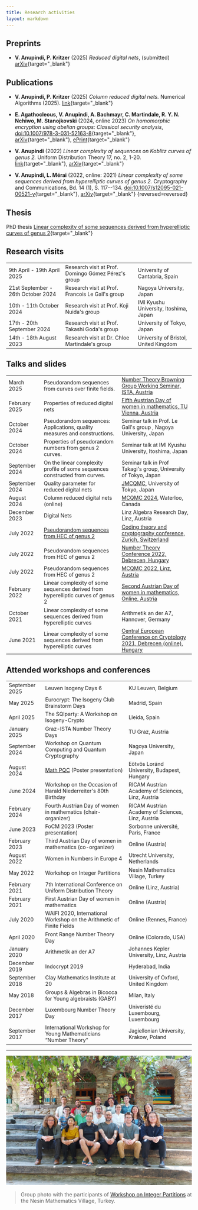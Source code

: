 ```yaml
---
title: Research activities
layout: markdown 
---
```


## Preprints
- **V. Anupindi, P. Kritzer** (2025) _Reduced digital nets_, (submitted) [arXiv](https://arxiv.org/abs/2501.13659){target="_blank"}

## Publications

- **V. Anupindi, P. Kritzer** (2025) _Column reduced digital nets._ Numerical Algorithms (2025). [link](https://doi.org/10.1007/s11075-025-02050-8){target="_blank"}

- **E. Agathocleous, V. Anupindi, A. Bachmayr, C. Martindale, R. Y. N. Nchiwo, M. Stanojkovski** (2024, online 2023) _On homomorphic encryption using abelian groups: Classical security analysis_, [doi:10.1007/978-3-031-52163-8](https://doi.org/10.1007/978-3-031-52163-8){target="_blank"}, [arXiv](https://arxiv.org/abs/2302.12867){target="_blank"}, [ePrint](https://eprint.iacr.org/2023/304){target="_blank"}

- **V. Anupindi** (2022) _Linear complexity of sequences on Koblitz curves of genus 2._ Uniform Distribution Theory 17, no. 2, 1-20. [link](http://pcwww.liv.ac.uk/~karpenk/JournalUDT/vol17/no2/01_Anupindi_UDT_revised_pdf.pdf){target="_blank"}, [arXiv](https://arxiv.org/abs/2203.13523){target="_blank"}

- **V. Anupindi, L. Mérai** (2022, online: 2021) _Linear complexity of some sequences derived from hyperelliptic curves of genus 2._ Cryptography and Communications, Bd. 14 (1), S. 117--134. [doi:10.1007/s12095-021-00521-y](https://doi.org/10.1007/s12095-021-00521-y){target="_blank"}, [arXiv](https://arxiv.org/abs/2102.02605){target="_blank"}
{reversed=reversed}

## Thesis
PhD thesis [Linear complexity of some sequences derived from hyperelliptic curves of genus 2](https://epub.jku.at/obvulihs/content/pageview/8307624){target="_blank"}

## Research visits

|       |                  |           |
| ----- | ---------------- | --------- |
| 9th April - 19th April 2025  | Research visit at Prof. Domingo Gómez Pérez's group | University of Cantabria, Spain |
| 21st September - 26th October 2024  | Research visit at Prof. Francois Le Gall's group | Nagoya University, Japan |
| 10th - 11th October 2024 | Research visit at Prof. Koji Nuida's group | IMI Kyushu University, Itoshima, Japan |
| 17th - 20th September 2024 | Research visit at Prof. Takashi Goda's group | University of Tokyo, Japan |
| 14th - 18th August 2023 | Research visit at Dr. Chloe Martindale's group | University of Bristol, United Kingdom |

## Talks and slides

|       |                  |           |
| ----- | ---------------- | --------- |
| March 2025 | Pseudorandom sequences from curves over finite fields. | [Number Theory Browning Group Working Seminar, ISTA, Austria](https://number-theory.pages.ist.ac.at/) |
| February 2025 |  Properties of reduced digital nets | [Fifth Austrian Day of women in mathematics, TU Vienna, Austria](https://www.tuwien.at/en/mg/femma/adwim-2025) |
| October 2024 | Pseudorandom sequences: Applications, quality measures and constructions. | Seminar talk in Prof. Le Gall's group , Nagoya University, Japan |
| October 2024 | Properties of pseudorandom numbers from genus 2 curves. | Seminar talk at IMI Kyushu University, Itoshima, Japan |
| September 2024 | On the linear complexity profile of some sequences constructed from curves.  | Seminar talk in Prof Takagi's group, University of Tokyo, Japan |
| September 2024 | Quality parameter for reduced digital nets | [JMCQMC](https://sites.google.com/view/jmcqmc/%E3%83%9B%E3%83%BC%E3%83%A0/jmcqmc02?authuser=0), University of Tokyo, Japan |
| August 2024 | Column reduced digital nets (online) | [MCQMC 2024](https://uwaterloo.ca/monte-carlo-methods-scientific-computing-conference/), Waterloo, Canada |
| December 2023 | Digital Nets | Linz Algebra Research Day, Linz, Austria |
| July 2022 |  [Pseudorandom sequences from HEC of genus 2](https://vishnupriya-anupindi.github.io/Slides/Anupindi_HEC_2022/index.html) | [Coding theory and cryptography conference, Zurich, Switzerland](https://www.math.uzh.ch/aa/index.php?id=32) |
| July 2022 |  Pseudorandom sequences from HEC of genus 2 | [Number Theory Conference 2022, Debrecen, Hungary](https://ntc2020.math.unideb.hu/en) |
| July 2022 |  Pseudorandom sequences from HEC of genus 2 | [MCQMC 2022, Linz, Austria](https://www.ricam.oeaw.ac.at/events/conferences/mcqmc2022/) |
| February 2022 |  Linear complexity of some sequences derived from hyperelliptic curves of genus 2 | [Second Austrian Day of women in mathematics, Online, Austria](https://sites.google.com/view/adwim-2022/home) |
| October 2021 |  Linear complexity of some sequences derived from hyperelliptic curves | Arithmetik an der A7, Hannover, Germany|
| June 2021 |   Linear complexity of some sequences derived from hyperelliptic curves | [Central European Conference on Cryptology 2021, Debrecen (online), Hungary](https://konferencia.unideb.hu/en/CECC2021) |


## Attended workshops and conferences

|       |                  |           |
| ----- | ---------------- | --------- |
| September 2025 | Leuven Isogeny Days 6 | KU Leuven, Belgium |
| May 2025 | Eurocrypt: The Isogeny Club Brainstorm Days | Madrid, Spain |
| April 2025 | The SQIparty: A Workshop on Isogeny-Crypto | Lleida, Spain |
| January 2025 | Graz-ISTA Number Theory Days | TU Graz, Austria |
| September 2024 | Workshop on Quantum Computing and Quantum Cryptography | Nagoya University, Japan |
| August 2024 | [Math PQC](https://www.esat.kuleuven.be/cosic/events/math-pqc/) (Poster presentation) | Eötvös Loránd University, Budapest, Hungary |
| June 2024 | Workshop on the Occasion of Harald Niederreiter's 80th Birthday | RICAM Austrian Academy of Sciences, Linz, Austria |
| February 2024 | Fourth Austrian Day of women in mathematics (chair-organizer) | RICAM Austrian Academy of Sciences, Linz, Austria |
| June 2023 | FoCM 2023 (Poster presentation) | Sorbonne université, Paris, France |
| February 2023 | Third Austrian Day of women in mathematics (co-organizer) | Online (Austria) |
| August 2022 | Women in Numbers in Europe 4 | Utrecht University, Netherlands |
| May 2022 | Workshop on Integer Partitions | Nesin Mathematics Village, Turkey |
| February 2021 | 7th International Conference on Uniform Distribution Theory | Online (Linz, Austria) |
| February 2021 | First Austrian Day of women in mathematics | Online (Austria) |
| July 2020 | WAIFI 2020, International Workshop on the Arithmetic of Finite Fields | Online (Rennes, France) |
| April 2020 |  Front Range Number Theory Day  | Online (Colorado, USA) |
| January 2020 | Arithmetik an der A7 | Johannes Kepler University, Linz, Austria |
| December 2019 |  Indocrypt 2019 | Hyderabad, India |
| September 2018 |  Clay Mathematics Institute at 20 | University of Oxford, United Kingdom |
| May 2018 | Groups & Algebras in Bicocca for Young algebraists (GABY) | Milan, Italy |
| December 2017 |  Luxembourg Number Theory Day | Univeristé du Luxembourg, Luxembourg |
| September 2017 |  International Workshop for Young Mathematicians “Number Theory” | Jagiellonian University, Krakow, Poland |



---

![](conference_nmv.jpg)

> Group photo with the participants of <a href="https://nesinkoyleri.org/en/events/2022-summer-school-in-theory-of-partitions/" target="_blank">Workshop on Integer Partitions</a> at the Nesin Mathematics Village, Turkey.
